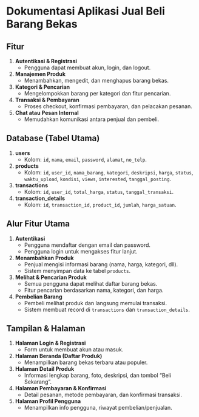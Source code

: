 # Dokumentasi Aplikasi Jual Beli Barang Bekas

## Fitur
1. **Autentikasi & Registrasi**  
   - Pengguna dapat membuat akun, login, dan logout.
2. **Manajemen Produk**  
   - Menambahkan, mengedit, dan menghapus barang bekas.
3. **Kategori & Pencarian**  
   - Mengelompokkan barang per kategori dan fitur pencarian.
4. **Transaksi & Pembayaran**  
   - Proses checkout, konfirmasi pembayaran, dan pelacakan pesanan.
5. **Chat atau Pesan Internal**  
   - Memudahkan komunikasi antara penjual dan pembeli.

## Database (Tabel Utama)
1. **users**  
   - Kolom: `id`, `nama`, `email`, `password`, `alamat`, `no_telp`.
2. **products**  
   - Kolom: `id`, `user_id`, `nama_barang`, `kategori`, `deskripsi`, `harga`, `status`, `waktu_upload`, `kondisi`, `views`, `interested`, `tanggal_posting`.
3. **transactions**  
   - Kolom: `id`, `user_id`, `total_harga`, `status`, `tanggal_transaksi`.
4. **transaction_details**  
   - Kolom: `id`, `transaction_id`, `product_id`, `jumlah`, `harga_satuan`.

## Alur Fitur Utama
1. **Autentikasi**  
   - Pengguna mendaftar dengan email dan password.  
   - Pengguna login untuk mengakses fitur lanjut.
2. **Menambahkan Produk**  
   - Penjual mengisi informasi barang (nama, harga, kategori, dll).
   - Sistem menyimpan data ke tabel `products`.
3. **Melihat & Pencarian Produk**  
   - Semua pengguna dapat melihat daftar barang bekas.  
   - Fitur pencarian berdasarkan nama, kategori, dan harga.
4. **Pembelian Barang**  
   - Pembeli melihat produk dan langsung memulai transaksi.  
   - Sistem membuat record di `transactions` dan `transaction_details`.

## Tampilan & Halaman
1. **Halaman Login & Registrasi**  
   - Form untuk membuat akun atau masuk.
2. **Halaman Beranda (Daftar Produk)**  
   - Menampilkan barang bekas terbaru atau populer.
3. **Halaman Detail Produk**  
   - Informasi lengkap barang, foto, deskripsi, dan tombol “Beli Sekarang”.
4. **Halaman Pembayaran & Konfirmasi**  
   - Detail pesanan, metode pembayaran, dan konfirmasi transaksi.
5. **Halaman Profil Pengguna**  
   - Menampilkan info pengguna, riwayat pembelian/penjualan.
